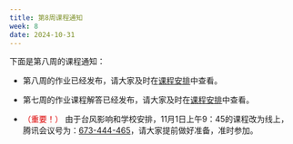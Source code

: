 ```yaml
---
title: 第8周课程通知
week: 8
date: 2024-10-31
---
```


下面是第八周的课程通知：

- 第八周的作业已经发布，请大家及时在[课程安排](../schedule)中查看。

- 第七周的作业课程解答已经发布，请大家及时在[课程安排](../schedule)中查看。

- <font color="#dd0000">（重要！）</font> 由于台风影响和学校安排，11月1日上午9：45的课程改为线上，腾讯会议号为：[673-444-465](https://meeting.tencent.com/dm/YclNwgp7AsVf)，请大家提前做好准备，准时参加。



